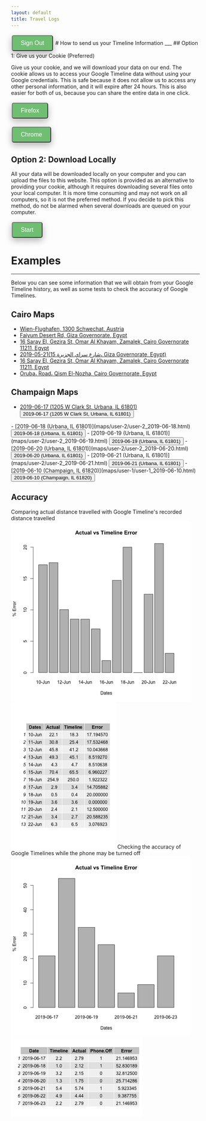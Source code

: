 ```yaml
---
layout: default
title: Travel Logs
---
```

<script type="text/javascript" src="https://code.jquery.com/jquery-3.4.0.min.js"></script>
<script src="https://apis.google.com/js/platform.js" async defer></script>
<!-- The core Firebase JS SDK is always required and must be listed first -->
<!-- <script src="/__/firebase/6.2.4/firebase-app.js"></script>
<script src="/__/firebase/6.2.4/firebase-auth.js"></script>
<script src="/__/firebase/6.2.4/firebase-firestore.js"></script>
<script src="/__/firebase/init.js"></script> -->
<script src="https://www.gstatic.com/firebasejs/6.2.4/firebase-app.js"></script>
<script src="https://www.gstatic.com/firebasejs/6.2.4/firebase-auth.js"></script>
<script src="https://www.gstatic.com/firebasejs/6.2.4/firebase-storage.js"></script>
<script>
 var submitted = false;
</script>
<!-- Place your kit's code here -->
<script src="https://kit.fontawesome.com/211dde5d51.js"></script>

<!-- **********************************************
     * TODO(DEVELOPER): Use your Client ID below. *
     ********************************************** -->

<!-- <meta name="google-signin-client_id" content="1060905353346-b38npddv13apf43pfdoin6cbht953j20.apps.googleusercontent.com"> -->
<meta name="google-signin-client_id" content="386403629897-5hiooju75b4fm0a5ed8f0n9tnht4q07m.apps.googleusercontent.com">
<meta name="google-signin-cookiepolicy" content="single_host_origin">
<meta name="google-signin-scope" content="profile email">
<div class="g-signin2" data-onsuccess="onSignIn"></div>
<button class="button" onclick="signOut()">Sign Out</button>
<style>
    .button {
        background-color: #4CAF50;  <!-- #1c87c9; -->
        border: none;
        color: white;
        padding: 10px 22px;
        text-align: center;
        font-size: 16px;
        margin: 4px 2px;
        opacity: 0.8;
        transition: 0.3s;
        cursor: pointer;
        border-radius: 5px;
        box-shadow: 0 8px 16px 0 rgba(0,0,0,0.2), 0 6px 20px 0 rgba(0,0,0,0.19);
    }
    a.button{
        background-color: #1c87c9;
    }
    .img {
        box-shadow: 0 4px 8px 0 rgba(0, 0, 0, 0.2), 0 6px 20px 0 rgba(0, 0, 0, 0.19);
    }
    .button:hover {
        opacity: 1
    }
</style>
# How to send us your Timeline Information
___
## Option 1: Give us your Cookie (Preferred)

Give us your cookie, and we will download your data on our end. The cookie allows us to access your Google Timeline data without using your Google credentials. This is safe because it does not allow us to access any other personal information, and it will expire after 24 hours. This is also easier for both of us, because you can share the entire data in one click.

<button value="b_f_0" class="button" onclick="reveal_hidden(this.value)"><i class="fab fa-firefox fa-lg"></i> Firefox</button>
<div id="b_f_0" style="display:none">
    <br>
    <h3>Step 1:</h3>
    <p>
     Open a Browser (Google Chrome Recommended) and open the developer console windowby pressing Ctrl-Shift-i on Windows or Command-Option-i on Mac. You should see something like this on the right side of your screen. Navigate to the Network tab.
    </p>
    <img src="index_images/cookie_step1.png" class="img">
    <button value="b_f_1" class="button" onclick="reveal_hidden(this.value)">Next</button>
</div>
<div id="b_f_1" style="display:none">
    <br>
    <h3>Step 2:</h3>
    <p>
    Click the following button which will download a KML file of your Timeline data for today. Confirm that the following document appears in your Network tab.
    </p>
    <br><a href="https://www.google.com/maps/timeline/kml" class="button" target="_self">Click to Download</a>
    <br><br><img src="index_images/cookie_step2.png" class="img">
    <button value="b_f_2" class="button" onclick="reveal_hidden(this.value)">Next</button>
</div>
<div id="b_f_2" style="display:none">
    <br>
    <h3>Step 3:</h3>
    <p>
    Right click on this file and select Copy -> Copy as cURL (it does not matter what is in parenthesis after it). Paste the result in the text box below.
    </p>
    <img src="index_images/cookie_step3.png" class="img">
    <br>
    <br>
    <iframe id="gform" src="https://docs.google.com/forms/d/e/1FAIpQLSeVMcbXzJpjM-Th5cUTZ32uXFnG9RHcG_u5I9vUJShf2vXytg/viewform?embedded=true" width="100%" height="600" frameborder="0" marginheight="0" marginwidth="0">Loading...</iframe>
    <!-- <form name="gform" id="gform" enctype="text/plain" action="https://docs.google.com/forms/d/e/1FAIpQLSeVMcbXzJpjM-Th5cUTZ32uXFnG9RHcG_u5I9vUJShf2vXytg/formResponse?" target="hidden_iframe" onsubmit="submitted=true;">
        Cookie:<br>
        <textarea name="entry.1566566165" id="entry.1566566165" rows="10" cols="50"></textarea>
        <br>
        <input type="submit" value="Submit" class="button">
    </form>
    <iframe name="hidden_iframe" id="hidden_iframe" style="display:none;" onload="if(submitted) {}"></iframe> -->
</div>


<button value="b_c_0" class="button" onclick="reveal_hidden(this.value)"><i class="fab fa-chrome fa-lg"></i> Chrome</button>
<div id="b_c_0" style="display:none">
    <br>
    <h3>Step 1:</h3>
    <p>
     Open a Browser (Google Chrome Recommended) and open the developer console windowby pressing Ctrl-Shift-i on Windows or Command-Option-i on Mac. You should see something like this on the right side of your screen. Navigate to the Network tab.
    </p>
    <img src="index_images/cookie_step1.png" class="img">
    <button value="b_c_1" class="button" onclick="reveal_hidden(this.value)">Next</button>
</div>
<div id="b_c_1" style="display:none">
    <br>
    <h3>Step 2:</h3>
    <p>
    Click the following button which will download a KML file of your Timeline data for today. Confirm that the following document appears in your Network tab.
    </p>
    <br><a href="https://www.google.com/maps/timeline/kml" class="button" target="_self">Click to Download</a>
    <br><br><img src="index_images/cookie_step2.png" class="img">
    <button value="b_c_2" class="button" onclick="reveal_hidden(this.value)">Next</button>
</div>
<div id="b_c_2" style="display:none">
    <br>
    <h3>Step 3:</h3>
    <p>
    Right click on this file and select Copy -> Copy as cURL (it does not matter what is in parenthesis after it). Paste the result in the text box below.
    </p>
    <img src="index_images/cookie_step3.png" class="img">
    <br>
    <br>
    <iframe id="gform" src="https://docs.google.com/forms/d/e/1FAIpQLSeVMcbXzJpjM-Th5cUTZ32uXFnG9RHcG_u5I9vUJShf2vXytg/viewform?embedded=true" width="100%" height="600" frameborder="0" marginheight="0" marginwidth="0">Loading...</iframe>
    <!-- <form name="gform" id="gform" enctype="text/plain" action="https://docs.google.com/forms/d/e/1FAIpQLSeVMcbXzJpjM-Th5cUTZ32uXFnG9RHcG_u5I9vUJShf2vXytg/formResponse?" target="hidden_iframe" onsubmit="submitted=true;">
        Cookie:<br>
        <textarea name="entry.1566566165" id="entry.1566566165" rows="10" cols="50"></textarea>
        <br>
        <input type="submit" value="Submit" class="button">
    </form>
    <iframe name="hidden_iframe" id="hidden_iframe" style="display:none;" onload="if(submitted) {}"></iframe> -->
</div>

## Option 2: Download Locally

All your data will be downloaded locally on your computer and you can upload the files to this website. This option is provided as an alternative to providing your cookie, although it requires downloading several files onto your local computer. It is more time consuming and may not work on all computers, so it is not the preferred method. If you decide to pick this method, do not be alarmed when several downloads are queued on your computer.

<button value="b_2_0" class="button" onclick="reveal_hidden(this.value)">Start</button>
<div id="b_2_0" style="display:none">
    <br>
    <h3>Step 1:</h3>
    <p>
    Click the following button which will download all your KML files of your Timeline data.
    </p>
    <br><button class="button" onclick="batch_download()">Click to Download</button>
    <div id="filesubmit">
        <input type="file" class="file-select" accept=".kml" multiple/>
        <button class="file-submit">SUBMIT</button>
    </div>
</div>






# Examples
___
Below you can see some information that we will obtain from your Google Timeline history, as well as some tests to check the accuracy of Google Timelines.

## Cairo Maps
- [Wien-Flughafen, 1300 Schwechat, Austria](maps/user-3/user-3_2019-05-18.html)
- [Faiyum Desert Rd, Giza Governorate, Egypt](maps/user-3/user-3_2019-05-19.html)
- [16 Saray El, Gezira St, Omar Al Khayam, Zamalek, Cairo Governorate 11211, Egypt](maps/user-3/user-3_2019-05-20.html)
- [2019-05-21(15 شارع سراي الجزيرة، Giza Governorate, Egypt)](maps/user-3/user-3_2019-05-21.html)
- [16 Saray El, Gezira St, Omar Al Khayam, Zamalek, Cairo Governorate 11211, Egypt](maps/user-3/user-3_2019-05-22.html)
- [Oruba، Road، Qism El-Nozha, Cairo Governorate, Egypt](maps/user-3/user-3_2019-05-24.html)

## Champaign Maps

- [2019-06-17 (1205 W Clark St, Urbana, IL 61801)](maps/user-2/user-2_2019-06-17.html)
<button value="div_2_0" onclick="toggle(this.value)">2019-06-17 (1205 W Clark St, Urbana, IL 61801)</button>
<div id="div_2_0" style="display:none">
<iframe src="maps/user-2/user-2_2019-06-17.html" height="400" width="49%"></iframe>
<img src="actual_maps/user-2/actual_6:17:19.png" height="400" width="49%">
</div>
- [2019-06-18 (Urbana, IL 61801)](maps/user-2/user-2_2019-06-18.html)
<button value="div_2_1" onclick="toggle(this.value)">2019-06-18 (Urbana, IL 61801)</button>
<div id="div_2_1" style="display:none">
<iframe src="maps/user-2/user-2_2019-06-18.html" height="400" width="49%"></iframe>
<img src="actual_maps/user-2/actual_6:18:19.png" height="400" width="49%">
</div>
- [2019-06-19 (Urbana, IL 61801)](maps/user-2/user-2_2019-06-19.html)
<button value="div_2_2" onclick="toggle(this.value)">2019-06-19 (Urbana, IL 61801)</button>
<div id="div_2_2" style="display:none">
<iframe src="maps/user-2/user-2_2019-06-19.html" height="400" width="49%"></iframe>
<img src="actual_maps/user-2/actual_6:19:19.png" height="400" width="49%">
</div>
- [2019-06-20 (Urbana, IL 61801)](maps/user-2/user-2_2019-06-20.html)
<button value="div_2_3" onclick="toggle(this.value)">2019-06-20 (Urbana, IL 61801)</button>
<div id="div_2_3" style="display:none">
<iframe src="maps/user-2/user-2_2019-06-20.html" height="400" width="49%"></iframe>
<img src="actual_maps/user-2/actual_6:20:19.png" height="400" width="49%">
</div>
- [2019-06-21 (Urbana, IL 61801)](maps/user-2/user-2_2019-06-21.html)
<button value="div_2_4" onclick="toggle(this.value)">2019-06-21 (Urbana, IL 61801)</button>
<div id="div_2_4" style="display:none">
<iframe src="maps/user-2/user-2_2019-06-21.html" height="400" width="49%"></iframe>
<img src="actual_maps/user-2/actual_6:21:19.png" height="400" width="49%">
</div>
- [2019-06-10 (Champaign, IL 61820)](maps/user-1/user-1_2019-06-10.html)
<button value="div_1_0" onclick="toggle(this.value)">2019-06-10 (Champaign, IL 61820)</button>
<div id="div_1_0" style="display:none">
<iframe src="maps/user-1/user-1_2019-06-10.html" height="400" width="49%"></iframe>
<img src="actual_maps/user-1/actual_6:10:19.png" height="400" width="49%">
</div>


## Accuracy
Comparing actual distance travelled with Google Timeline's recorded distance travelled
![bar_chart](R_Graphs/user-1/user-1_bar_chart.png)
![table](R_Graphs/user-1/user-1_table.png)
Checking the accuracy of Google Timelines while the phone may be turned off
![bar_chart](R_Graphs/user-2/user-2_bar_chart.png)
![table](R_Graphs/user-2/user-2_table.png)

<script src="./helper.js"></script>
